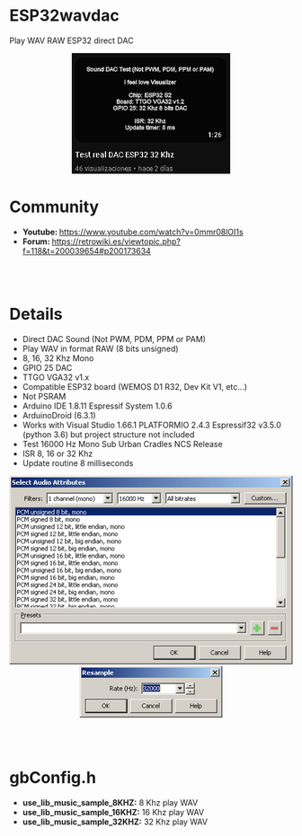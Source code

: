 # ESP32wavdac
Play WAV RAW ESP32 direct DAC

<center><img src='preview/previewyoutube.gif'></center>
<h1>Community</h1>
<ul> 
 <li><b>Youtube: </b><a href='https://www.youtube.com/watch?v=0mmr08lOI1s'>https://www.youtube.com/watch?v=0mmr08lOI1s</a></li>
 <li><b>Forum: </b><a href='https://retrowiki.es/viewtopic.php?f=118&t=200039654#p200173634'>https://retrowiki.es/viewtopic.php?f=118&t=200039654#p200173634</a></li>
</ul>

<br><br>
<h1>Details</h1>
<ul> 
 <li>Direct DAC Sound (Not PWM, PDM, PPM or PAM)</li>
 <li>Play WAV in format RAW (8 bits unsigned)</li>
 <li>8, 16, 32 Khz Mono</li>
 <li>GPIO 25 DAC</li>
 <li>TTGO VGA32 v1.x</li>
 <li>Compatible ESP32 board (WEMOS D1 R32, Dev Kit V1, etc...)</li>
 <li>Not PSRAM</li>
 <li>Arduino IDE 1.8.11 Espressif System 1.0.6</li>
 <li>ArduinoDroid (6.3.1)</li>
 <li>Works with Visual Studio 1.66.1 PLATFORMIO 2.4.3 Espressif32 v3.5.0 (python 3.6) but project structure not included</li>
 <li>Test 16000 Hz Mono Sub Urban Cradles NCS Release</li>
 <li>ISR 8, 16 or 32 Khz</li>
 <li>Update routine 8 milliseconds</li>
</ul>


<center><img src='preview/previewAtributtes.gif'></center>

<center><img src='preview/previewResample.gif'></center>

<br><br>
<h1>gbConfig.h</h1>
<ul>
 <li><b>use_lib_music_sample_8KHZ:</b> 8 Khz play WAV</li>
 <li><b>use_lib_music_sample_16KHZ:</b> 16 Khz play WAV</li>
 <li><b>use_lib_music_sample_32KHZ:</b> 32 Khz play WAV</li>
</ul>
